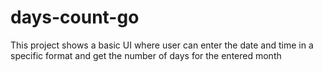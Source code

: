 # days-count-go
This project shows a basic UI where user can enter the date and time in a specific format and get the number of days for the entered month
